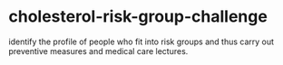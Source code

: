 # cholesterol-risk-group-challenge
identify the profile of people who fit into risk groups and thus carry out preventive measures and medical care lectures.
